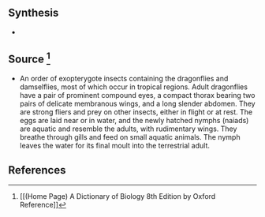 ## Synthesis
- 
## Source [^1]
- An order of exopterygote insects containing the dragonflies and damselflies, most of which occur in tropical regions. Adult dragonflies have a pair of prominent compound eyes, a compact thorax bearing two pairs of delicate membranous wings, and a long slender abdomen. They are strong fliers and prey on other insects, either in flight or at rest. The eggs are laid near or in water, and the newly hatched nymphs (naiads) are aquatic and resemble the adults, with rudimentary wings. They breathe through gills and feed on small aquatic animals. The nymph leaves the water for its final moult into the terrestrial adult.
## References

[^1]: [[(Home Page) A Dictionary of Biology 8th Edition by Oxford Reference]]